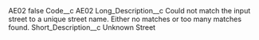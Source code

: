 <?xml version="1.0" encoding="UTF-8"?>
<CustomMetadata xmlns="http://soap.sforce.com/2006/04/metadata" xmlns:xsi="http://www.w3.org/2001/XMLSchema-instance" xmlns:xsd="http://www.w3.org/2001/XMLSchema">
    <label>AE02</label>
    <protected>false</protected>
    <values>
        <field>Code__c</field>
        <value xsi:type="xsd:string">AE02</value>
    </values>
    <values>
        <field>Long_Description__c</field>
        <value xsi:type="xsd:string">Could not match the input street to a unique street name. Either no matches or too many matches found.</value>
    </values>
    <values>
        <field>Short_Description__c</field>
        <value xsi:type="xsd:string">Unknown Street</value>
    </values>
</CustomMetadata>

